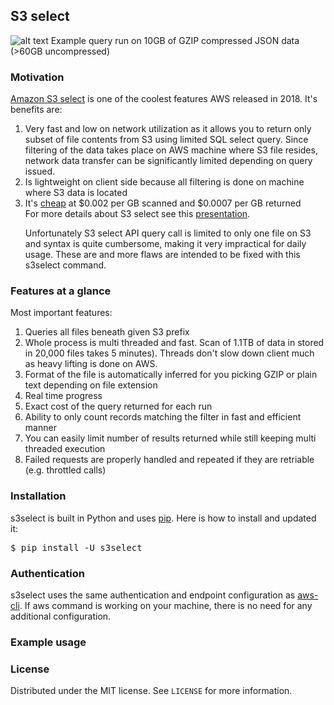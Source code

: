 ## S3 select

![alt text](https://github.com/marko-bast/s3select/raw/master/s3select_example_run.gif "Example run")
Example query run on 10GB of GZIP compressed JSON data (>60GB uncompressed)

### Motivation
[Amazon S3 select](https://docs.aws.amazon.com/AmazonS3/latest/dev/s3-glacier-select-sql-reference-select.html) is one of the coolest features AWS released in 2018. It's benefits are:
1) Very fast and low on network utilization as it allows you to return only subset of file contents from S3 using limited SQL select query. Since filtering of the data takes place on AWS machine where S3 file resides, network data transfer can be significantly limited depending on query issued.
2) Is lightweight on client side because all filtering is done on machine where S3 data is located 
4) It's [cheap](https://aws.amazon.com/s3/pricing/#Request_pricing_.28varies_by_region.29) at $0.002 per GB scanned and $0.0007 per GB returned<br>
For more details about S3 select see this [presentation](https://www.youtube.com/watch?v=uxcyoc6uaLM).<p>
Unfortunately S3 select API query call is limited to only one file on S3 and syntax is quite cumbersome, making it very impractical for daily usage. These are and more flaws are intended to be fixed with this s3select command.    

### Features at a glance
Most important features:
 1) Queries all files beneath given S3 prefix
 2) Whole process is multi threaded and fast. Scan of 1.1TB of data in stored in 20,000 files takes 5 minutes). Threads don't slow down client much as heavy lifting is done on AWS.
 3) Format of the file is automatically inferred for you picking GZIP or plain text depending on file extension 
 4) Real time progress
 5) Exact cost of the query returned for each run
 6) Ability to only count records matching the filter in fast and efficient manner
 7) You can easily limit number of results returned while still keeping multi threaded execution
 8) Failed requests are properly handled and repeated if they are retriable (e.g. throttled calls) 

### Installation
s3select is built in Python and uses [pip](http://www.pip-installer.org/en/latest/). Here is how to install and updated it:
<pre>
$ pip install -U s3select
</pre>

### Authentication

s3select uses the same authentication and endpoint configuration as [aws-cli](https://github.com/aws/aws-cli#getting-started). If aws command is working on your machine, there is no need for any additional configuration.
 
### Example usage


### License

Distributed under the MIT license. See `LICENSE` for more information.

